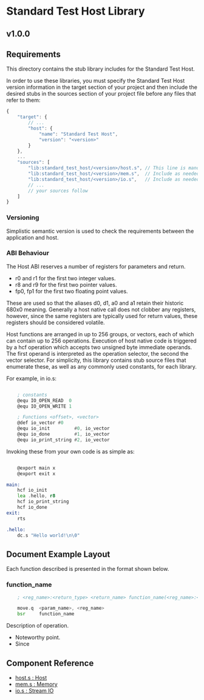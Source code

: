 # Standard Test Host Library

## v1.0.0

## Requirements
This directory contains the stub library includes for the Standard Test Host.

In order to use these libraries, you must specify the Standard Test Host version information in the target section of your project and then include the desired stubs in the sources section of your project file before any files that refer to them:

```javascript
{
    "target": {
        // ...
        "host": {
            "name": "Standard Test Host",
            "version": "<version>"
        }
    },
    ...
    "sources": [
        "lib:standard_test_host/<version>/host.s", // This line is mandatory
        "lib:standard_test_host/<version>/mem.s",  // Include as needed
        "lib:standard_test_host/<version>/io.s",   // Include as needed
        // ...
        // your sources follow
    ]
}
```

### Versioning

Simplistic semantic version is used to check the requirements between the application and host.


### ABI Behaviour

The Host ABI reserves a number of registers for parameters and return.

- r0 and r1 for the first two integer values.
- r8 and r9 for the first two pointer values.
- fp0, fp1 for the first two floating point values.

These are used so that the aliases d0, d1, a0 and a1 retain their historic 680x0 meaning. Generally a host native call does not clobber any registers, however, since the same registers are typically used for return values, these registers should be considered volatile.

Host functions are arranged in up to 256 groups, or vectors, each of which can contain up to 256 operations. Execution of host native code is triggered by a hcf operation which accepts two unsigned byte immediate operands. The first operand is interpreted as the operation selector, the second the vector selector. For simplicity, this library contains stub source files that enumerate these, as well as any commonly used constants, for each library.


For example, in io.s:

```asm

    ; constants
    @equ IO_OPEN_READ  0
    @equ IO_OPEN_WRITE 1

    ; Functions <offset>, <vector>
    @def io_vector #0
    @equ io_init         #0, io_vector
    @equ io_done         #1, io_vector
    @equ io_print_string #2, io_vector
```

Invoking these from your own code is as simple as:

```asm

    @export main x
    @export exit x

main:
    hcf io_init
    lea .hello, r8
    hcf io_print_string
    hcf io_done
exit:
    rts

.hello:
    dc.s "Hello world!\n\0"
```

## Document Example Layout
Each function described is presented in the format shown below.

### function_name
```asm
    ; <reg_name>:<return_type> <return_name> function_name(<reg_name>:<param_type> <param_name>)

    move.q  <param_name>, <reg_name>
    bsr     function_name
```
Description of operation.

- Noteworthy point.
- Since <version>

## Component Reference

- [host.s : Host](docs/host.md)
- [mem.s : Memory](docs/mem.md)
- [io.s : Stream IO](docs/io.md)
